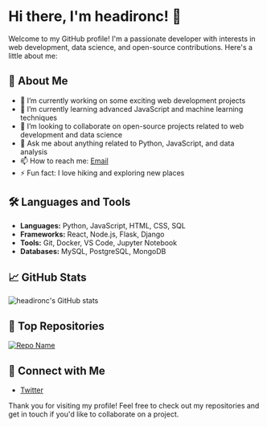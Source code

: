 # Hi there, I'm headironc! 👋

Welcome to my GitHub profile! I'm a passionate developer with interests in web development, data science, and open-source contributions. Here's a little about me:

## 🚀 About Me

- 🔭 I’m currently working on some exciting web development projects
- 🌱 I’m currently learning advanced JavaScript and machine learning techniques
- 👯 I’m looking to collaborate on open-source projects related to web development and data science
- 💬 Ask me about anything related to Python, JavaScript, and data analysis
- 📫 How to reach me: [Email](mailto:your-email@example.com)
- ⚡ Fun fact: I love hiking and exploring new places

## 🛠️ Languages and Tools

- **Languages:** Python, JavaScript, HTML, CSS, SQL
- **Frameworks:** React, Node.js, Flask, Django
- **Tools:** Git, Docker, VS Code, Jupyter Notebook
- **Databases:** MySQL, PostgreSQL, MongoDB

## 📈 GitHub Stats

![headironc's GitHub stats](https://github-readme-stats.vercel.app/api?username=headironc&show_icons=true&theme=radical)

## 🌟 Top Repositories

[![Repo Name](https://github-readme-stats.vercel.app/api/pin/?username=headironc&repo=open-wechat&theme=radical)](https://github.com/headironc/open-wechat)

## 🔗 Connect with Me

- [Twitter](https://twitter.com/headiron)

Thank you for visiting my profile! Feel free to check out my repositories and get in touch if you'd like to collaborate on a project.
